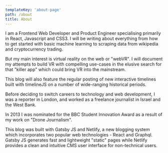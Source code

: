 ```yaml
---
templateKey: 'about-page'
path: /about
title: About
---
```


I am a Frontend Web Developer and Product Engineer specialising primarily in React, Javascript and CSS3. I will be writing about everything from how to get started with basic machine learning to scraping data from wikipedia and cryptocurrency trading.

But my main interest is virtual reality on the web or "webVR". I will document my attempts to build VR with compelling use-cases in the elusive search for that "killer app" which could bring VR into the mainstream.

This blog will also feature the regular posting of new interactive timelines built with timelineJS on a number of wide-ranging historical periods.

Before deciding to switch careers to technology and web development, I was a reporter in London, and worked as a freelance journalist in Israel and the West Bank.

In 2013 I was nominated for the BBC Student Innovation Award as a result of my work on "Drone Journalism".

This blog was built with Gatsby JS and Netlify, a new blogging system which incorporates two popular web technologies - React and Graphql. Gatsby JS generates fast and lightweight "static" pages while Netlify provides a clean and intuitive CMS user interface for non-technical users.
